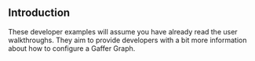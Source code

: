## Introduction 

These developer examples will assume you have already read the user walkthroughs.
They aim to provide developers with a bit more information about how to configure a Gaffer Graph.
